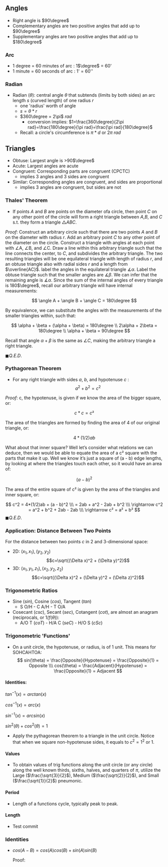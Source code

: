 
## Angles
- Right angle is $90\degree$
- Complementary angles are two positive angles that add up to $90\degree$
- Supplementary angles are two positive angles that add up to $180\degree$
### Arc
- 1 degree = 60 minutes of arc : 1$\degree$ = 60'
- 1 minute = 60 seconds of arc : 1' = 60''
### Radian
- Radian ($\theta$): central angle $\theta$ that subtends (limits by both sides) an arc length $s$ (curved length) of one radius $r$
  - one 'radius' worth of angle
  - $s = \theta * r$
  - $360\degree = 2\pi$ $rad$
    - conversion implies: $1=\frac{360\degree}{2\pi rad}=\frac{180\degree}{\pi rad}=\frac{\pi rad}{180\degree}$
  - Recall: a circle's circumference is $\pi*d$ or $2\pi$ $rad$
## Triangles 
- Obtuse: Largest angle is >90$\degree$
- Acute: Largest angles are acute
- Congruent: Corresponding parts are congruent (CPCTC)
  - implies 3 angles and 3 sides are congruent
- Similar: Corresponding angles are congruent, and sides are proportional
  - implies 3 angles are congruent, but sides are not

### Thales' Theorem
- If points $A$ and $B$ are points on the diameter ofa circle, then point $C$ on any other point of the circle will form a right triangle between $A$,$B$, and $C$ s.t. they form a triangle $\triangle ABC$.

$Proof$: Construct an arbitrary circle such that there are two points $A$ and $B$ on the diameter with radius $r$. Add an arbitrary point $C$ to any other point of the diameter on the circle. Construct a triangle with angles at each point with $\angle$A, $\angle$B, and $\angle$C. Draw a line within this arbitrary triangle such that the line connects the center, to $C$, and subdivides the arbitrary triangle. The two resulting triangles will be one equilateral triangle with length of radius $r$, and an obtuse triangle also with radial sides $r$ and a length from $\overline{AC}$. label the angles in the equilateral triangle $\measuredangle\alpha$. Label the obtuse triangle such that the smaller angles are $\measuredangle\beta$. We can infer that the remaining angle is $\measuredangle\alpha$. Since the sum of the internal angles of every triangle is 180$\degree$, recall our arbitrary triangle will have internal measurements: 

$$
\angle A + \angle B + \angle C = 180\degree
$$

By equivalence, we can substitute the angles with the measurements of the smaller triangles within, such that:

$$
\alpha + \beta + (\alpha + \beta) = 180\degree
\\
2\alpha + 2\beta = 180\degree
\\
\alpha + \beta = 90\degree
$$

Recall that angle $\alpha + \beta$ is the same as $\angle C$, making the arbitrary triangle a right triangle. 

$\blacksquare Q.E.D.$

### Pythagorean Theorem
- For any right triangle with sides $a$, $b$, and hypotenuse $c$ : 
$$a^2 + b^2 = c^2$$

$Proof$: c, the hypotenuse, is given if we know the area of the bigger square, or:

$$c*c = c²$$

The area of the triangles are formed by finding the area of 4 of our original triangle, or:

$$4*(1/2)ab$$

What about that inner square? Well let’s consider what relations we can deduce, then we would be able to equate the area of a c² square with the parts that make it up. Well we know it’s just a square of (a - b) edge lengths, by looking at where the triangles touch each other, so it would have an area of:

$$(a - b)^2$$

The area of the entire square of c² is given by the area of the triangles and inner square, or:

$$
c^2 = 4*(1/2)ab + (a - b)^2 
\\\ = 2ab + a^2 - 2ab + b^2
\\\ 
\rightarrow c^2 = a^2 + b^2 + 2ab - 2ab
\\\
\rightarrow c² = a² + b²
$$
$\blacksquare Q.E.D.$

### Application: Distance Between Two Points
For the distance between two points $c$ in 2 and 3-dimensional space: 
- 2D: $(x_1, x_1), (y_2,y_2)$
  $$c=\sqrt{(\Delta x)^2 + (\Delta y)^2}$$
- 3D: $(x_1,y_1,z_1), (x_2,y_2,z_2)$
  $$c=\sqrt{(\Delta x)^2 + (\Delta y)^2 + (\Delta z)^2}$$

### Trigonometric Ratios
- Sine ($sin$), Cosine ($cos$), Tangent ($tan$)
  - S O/H - C A/H - T O/A
- Cosecant ($csc$), Secant ($sec$), Cotangent ($cot$), are almost an anagram (reciprocals, or $1/f(\theta)$): 
  - A/O T ($coT$) - H/A C ($seC$) - H/O S ($cSc$)

### Trigonometric 'Functions'
- On a unit circle, the hypotenuse, or radius, is of 1 unit. This means for SOHCAHTOA:
$$
sin(\theta) = \frac{Opposite}{Hypotenuse} = \frac{Opposite}{1} = Opposite
\\\
cos(\theta) = \frac{Adjacent}{Hypotenuse} = \frac{Opposite}{1} = Adjacent
$$

#### Identities:
$tan^{-1}(x) = arctan(x)$

$cos^{-1}(x) = arc(x)$

$sin^{-1}(x) = arcsin(x)$

$sin^2(\theta) + cos^2(\theta) = 1$
- Apply the pythagorean theorem to a triangle in the unit circle. Notice that when we square non-hypotenuse sides, it equals to $c^2 = 1^2$ or $1$.

#### Values
- To obtain values of trig functions along the unit circle (or any circle) along the well known thirds, sixths, halves, and quarters of $\pi$, utilize the Large ($\frac{\sqrt{3}}{2}$), Medium ($\frac{\sqrt{2}}{2}$), and Small ($\frac{\sqrt{1}}{2}$) pneumonic.

#### Period
- Length of a functions cycle, typically peak to peak.

#### Length
- Test commit

### Identities
- $cos(A-B) = cos(A)cos(B) + sin(A)sin(B)$

  Proof: 
